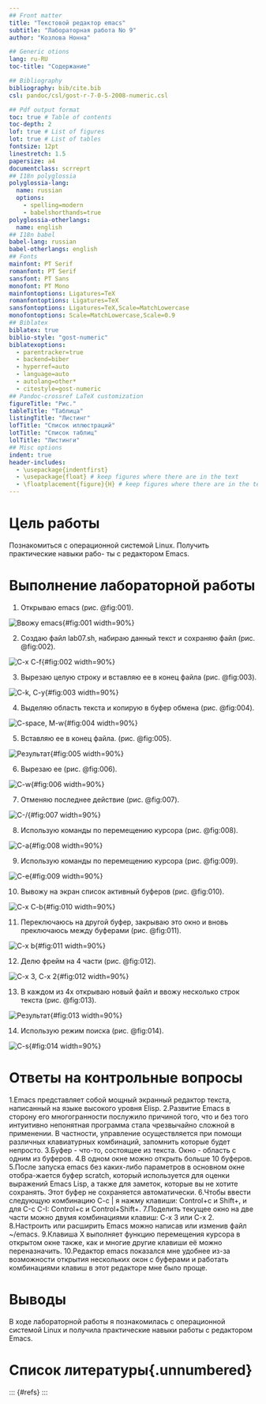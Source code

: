 ```yaml
---
## Front matter
title: "Текстовой редактор emacs"
subtitle: "Лабораторная работа No 9"
author: "Козлова Нонна"

## Generic otions
lang: ru-RU
toc-title: "Содержание"

## Bibliography
bibliography: bib/cite.bib
csl: pandoc/csl/gost-r-7-0-5-2008-numeric.csl

## Pdf output format
toc: true # Table of contents
toc-depth: 2
lof: true # List of figures
lot: true # List of tables
fontsize: 12pt
linestretch: 1.5
papersize: a4
documentclass: scrreprt
## I18n polyglossia
polyglossia-lang:
  name: russian
  options:
	- spelling=modern
	- babelshorthands=true
polyglossia-otherlangs:
  name: english
## I18n babel
babel-lang: russian
babel-otherlangs: english
## Fonts
mainfont: PT Serif
romanfont: PT Serif
sansfont: PT Sans
monofont: PT Mono
mainfontoptions: Ligatures=TeX
romanfontoptions: Ligatures=TeX
sansfontoptions: Ligatures=TeX,Scale=MatchLowercase
monofontoptions: Scale=MatchLowercase,Scale=0.9
## Biblatex
biblatex: true
biblio-style: "gost-numeric"
biblatexoptions:
  - parentracker=true
  - backend=biber
  - hyperref=auto
  - language=auto
  - autolang=other*
  - citestyle=gost-numeric
## Pandoc-crossref LaTeX customization
figureTitle: "Рис."
tableTitle: "Таблица"
listingTitle: "Листинг"
lofTitle: "Список иллюстраций"
lotTitle: "Список таблиц"
lolTitle: "Листинги"
## Misc options
indent: true
header-includes:
  - \usepackage{indentfirst}
  - \usepackage{float} # keep figures where there are in the text
  - \floatplacement{figure}{H} # keep figures where there are in the text
---
```


# Цель работы

Познакомиться с операционной системой Linux. Получить практические навыки рабо-
ты с редактором Emacs.

# Выполнение лабораторной работы

1. Открываю emacs (рис. @fig:001).

![Ввожу emacs](image/1.png){#fig:001 width=90%}

2. Создаю файл lab07.sh, набираю данный текст и сохраняю файл (рис. @fig:002).

![C-x C-f](image/2.png){#fig:002 width=90%}

3. Вырезаю целую строку и вставляю ее в конец файла (рис. @fig:003).

![C-k, C-y](image/3.png){#fig:003 width=90%}

4. Выделяю область текста и копирую в буфер обмена (рис. @fig:004).

![C-space, M-w](image/4.png){#fig:004 width=90%}

5. Вставляю ее в конец файла. (рис. @fig:005).

![Результат](image/5.png){#fig:005 width=90%}

6. Вырезаю ее (рис. @fig:006).

![C-w](image/6.png){#fig:006 width=90%}

7. Отменяю последнее действие (рис. @fig:007).

![C-/](image/7.png){#fig:007 width=90%}

8. Использую команды по перемещению курсора (рис. @fig:008).

![C-a](image/8.png){#fig:008 width=90%}

9. Использую команды по перемещению курсора (рис. @fig:009).

![C-e](image/9.png){#fig:009 width=90%}

10. Вывожу на экран список активный буферов (рис. @fig:010).

![C-x C-b](image/10.png){#fig:010 width=90%}

11. Переключаюсь на другой буфер, закрываю это окно и вновь преключаюсь между буферами (рис. @fig:011).

![C-x b](image/11.png){#fig:011 width=90%}

12. Делю фрейм на 4 части (рис. @fig:012).

![C-x 3, C-x 2](image/12.png){#fig:012 width=90%}

13. В каждом из 4х открываю новый файл и ввожу несколько строк текста (рис. @fig:013).

![Результат](image/13.png){#fig:013 width=90%}

14. Использую режим поиска (рис. @fig:014).

![C-s](image/14.png){#fig:014 width=90%}

# Ответы на контрольные вопросы

1.﻿﻿Emacs представляет собой мощный экранный редактор текста, написанный на языке высокого уровня Elisp.
2.Развитие Emacs в сторону его многогранности послужило причиной того, что и без того интуитивно непонятная программа стала чрезвычайно сложной в применении. В частности, управление осуществляется при помощи различных клавиатурных комбинаций, запомнить которые будет непросто.
3.﻿﻿﻿Буфер - что-то, состоящее из текста. Окно - область с одним из буферов.
4.В одном окне можно открыть больше 10 буферов.
﻿﻿﻿5.После запуска emacs без каких-либо параметров в основном окне отобра-жается буфер scratch, который используется для оценки выражений Emacs Lisp, а также для заметок, которые вы не хотите сохранять. Этот буфер не сохраняется автоматически.
﻿﻿﻿6.Чтобы ввести следующую комбинацию С-с | я нажму клавиши: Control+c и
Shift+, и для C-с C-I: Control+c и Control+Shift+.
﻿﻿﻿7.Поделить текущее окно на две части можно двумя комбинациями клавиш:
С-х 3 или С-х 2.
﻿﻿﻿8.Настроить или расширить Emacs можно написав или изменив файл
~/emacs.
﻿﻿9.Клавиша X выполняет функцию перемещения курсора в открытом окне также, как и многие другие клавиши её можно переназначить.
﻿﻿﻿﻿10.Редактор emacs показался мне удобнее из-за возможности открытия
нескольких окон с буферами и работать комбинациями клавиш в этот редакторе мне было проще.

# Выводы

В ходе лабораторной работы я познакомилась с операционной системой Linux и получила практические навыки работы с редактором Emacs.

# Список литературы{.unnumbered}

::: {#refs}
:::

